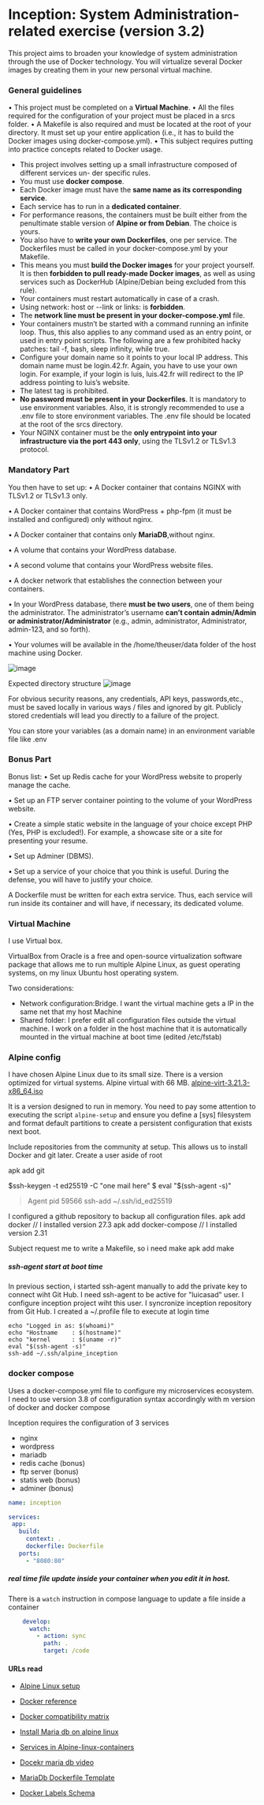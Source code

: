 # Inception: System Administration-related exercise (version 3.2)

This project aims to broaden your knowledge of system administration through the use
of Docker technology. You will virtualize several Docker images by creating them in your
new personal virtual machine.

### General guidelines
• This project must be completed on a **Virtual Machine**.
• All the files required for the configuration of your project must be placed in a srcs folder.
• A Makefile is also required and must be located at the root of your directory. It must set up your entire application (i.e., it has to build the Docker images using docker-compose.yml).
• This subject requires putting into practice concepts related to Docker usage.


+ This project involves setting up a small infrastructure composed of different services un-
der specific rules.
+ You must use **docker compose**.
+ Each Docker image must have the **same name as its corresponding service**.
+ Each service has to run in a **dedicated container**.
+ For performance reasons, the containers must be built either from the penultimate stable version of **Alpine or from Debian**. The choice is yours.
+ You also have to **write your own Dockerfiles**, one per service. The Dockerfiles must be called in your docker-compose.yml by your Makefile.
+ This means you must **build the Docker images** for your project yourself. It is then **forbidden to pull ready-made Docker images**, as well as using services such as DockerHub (Alpine/Debian being excluded from this rule).
+ Your containers must restart automatically in case of a crash.
+ Using network: host or --link or links: is **forbidden**.
+ The **network line must be present in your docker-compose.yml** file.
+ Your containers mustn’t be started with a command running an infinite loop. Thus, this also applies to any command used as an entry point, or used in entry point scripts. The following are a few prohibited hacky patches: tail -f, bash, sleep infinity, while true.
+ Configure your domain name so it points to your local IP address. This domain name must be login.42.fr. Again, you have to use your own login. For example, if your login is luis, luis.42.fr will redirect to the IP address pointing to luis’s website.
+ The latest tag is prohibited.
+ **No password must be present in your Dockerfiles**. It is mandatory to use environment variables. Also, it is strongly recommended to use a .env file to store environment variables. The .env file should be located at the root of the srcs directory.
+ Your NGINX container must be the **only entrypoint into your infrastructure via the port 443 only**, using the TLSv1.2 or TLSv1.3 protocol.

### Mandatory Part
You then have to set up:
• A Docker container that contains NGINX with TLSv1.2 or TLSv1.3 only.

• A Docker container that contains WordPress + php-fpm (it must be installed and configured) only without nginx.

• A Docker container that contains only **MariaDB**,without nginx.

• A volume that contains your WordPress database.

• A second volume that contains your WordPress website files.

• A docker network that establishes the connection between your containers.

• In your WordPress database, there **must be two users**, one of them being the administrator. The administrator’s username **can’t contain admin/Admin or administrator/Administrator** (e.g., admin, administrator, Administrator, admin-123, and
so forth).

• Your volumes will be available in the /home/theuser/data folder of the host machine using Docker.


![image](https://github.com/user-attachments/assets/5b64cdf1-1511-43ca-9172-f005b40919fb)

Expected directory structure
![image](https://github.com/user-attachments/assets/7f97bd32-ac7b-4727-b5e7-0bc3e7009179)

For obvious security reasons, any credentials, API keys, passwords,etc., must be saved locally in various ways / files and ignored by git. Publicly stored credentials will lead you directly to a failure of the project.

You can store your variables (as a domain name) in an environment variable file like .env

### Bonus Part

Bonus list:
• Set up Redis cache for your WordPress website to properly manage the cache.

• Set up an FTP server container pointing to the volume of your WordPress website.

• Create a simple static website in the language of your choice except PHP (Yes, PHP is excluded!). For example, a showcase site or a site for presenting your resume.

• Set up Adminer (DBMS).

• Set up a service of your choice that you think is useful. During the defense, you will have to justify your choice.

A Dockerfile must be written for each extra service. Thus, each service will run inside its container and will have, if necessary, its dedicated volume.

### Virtual Machine
I use Virtual box.

VirtualBox from Oracle is a free and open-source virtualization software package that allows me to run multiple Alpine Linux, as guest operating systems, on my linux Ubuntu host operating system.

Two considerations:
+ Network configuration:Bridge. I want the virtual machine gets a IP in the same net that my host Machine
+ Shared folder: I prefer edit all configuration files outside the virtual machine. I work on a folder in the host machine that it is automatically mounted in the virtual machine at boot time (edited /etc/fstab)


### Alpine config
I have chosen Alpine Linux due to its small size. There is a version optimized for virtual systems. Alpine virtual with 66 MB. [alpine-virt-3.21.3-x86_64.iso](https://dl-cdn.alpinelinux.org/alpine/v3.21/releases/x86_64/alpine-virt-3.21.3-x86_64.iso)

It is a version designed to run in memory. You need to pay some attention to executing the script `alpine-setup` and ensure you define a [sys] filesystem and format default partitions to create a persistent configuration that exists next boot.

Include repositories from the community at setup. This allows us to install Docker and git later.
Create a user aside of root

apk add git


$ssh-keygen -t ed25519 -C "one mail here"
$ eval "$(ssh-agent -s)"
> Agent pid 59566
ssh-add ~/.ssh/id_ed25519

I configured a github repository to backup all configuration files.
apk add docker            // I installed version 27.3
apk add docker-compose    // I installed version 2.31

Subject request me to write a Makefile, so i need make
apk add make

##### ssh-agent start at boot time
In previous section, i started ssh-agent manually to add the private key to connect wiht Git Hub.
I need ssh-agent to be active for "luicasad" user. I configure inception project wiht this user. I syncronize inception repository from Git Hub.
I created a ~/.profile file to execute at login time

```ash
echo "Logged in as: $(whoami)"
echo "Hostname    : $(hostname)"
echo "kernel      : $(uname -r)"
eval "$(ssh-agent -s)"
ssh-add ~/.ssh/alpine_inception

```



### docker compose
Uses a docker-compose.yml file to configure my microservices ecosystem. I need to use version 3.8 of configuration syntax accordingly with m version of docker and docker compose

Inception requires the configuration of 3 services
+ nginx
+ wordpress
+ mariadb
+ redis cache (bonus)
+ ftp server (bonus)
+ statis web (bonus)
+ adminer (bonus)

 ```yml
name: inception

services: 
  app:
    build:
      context: .
      dockerfile: Dockerfile
    ports: 
      - "8080:80"
 ```

##### real time file update inside your container when you edit it in host.

There is a `watch` instruction in compose language to update a file inside a container

```yml
    develop:
      watch:
        - action: sync
          path: .
          target: /code
```

#### URLs read
+ [Alpine Linux setup](https://wiki.alpinelinux.org/wiki/Installation#Installation_Handbook)

+ [Docker reference](https://docs.docker.com/reference/)

+ [Docker compatibility matrix](https://dockerpros.com/wiki/docker-compose-compatibility-matrix/)

+ [Install Maria db on alpine linux](https://www.librebyte.net/en/data-base/how-to-install-mariadb-on-alpine-linux/)

+ [Services in Alpine-linux-containers](https://medium.com/@mfranzon/how-to-create-and-manage-a-service-in-an-alpine-linux-container-93a97d5dad80)
+ [Docekr maria db  video](https://event.on24.com/eventRegistration/console/apollox/mainEvent?&eventid=1843295&sessionid=1&username=&partnerref=&format=fhvideo1&mobile=&flashsupportedmobiledevice=&helpcenter=&key=B28CF0CD422B7C4BDA4B2DD12C498B6B&newConsole=true&nxChe=true&newTabCon=true&consoleEarEventConsole=true&consoleEarCloudApi=false&text_language_id=en&playerwidth=748&playerheight=526&eventuserid=752113287&contenttype=A&mediametricsessionid=645792338&mediametricid=2595708&usercd=752113287&mode=launch)

+ [MariaDb Dockerfile Template](https://github.com/mariadb-corporation/mariadb-server-docker/blob/master/Dockerfile.template)
+ [Docker Labels Schema](http://label-schema.org/rc1/#:~:text=of%20the%20code.-,schema%2Dversion,docker.cmd)